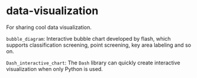 # data-visualization

For sharing cool data visualization.

`bubble_diagram`: Interactive bubble chart developed by flash, which supports classification screening, point screening, key area labeling and so on.

`Dash_interactive_chart`: The `Dash` library can quickly create interactive visualization when only Python is used.
